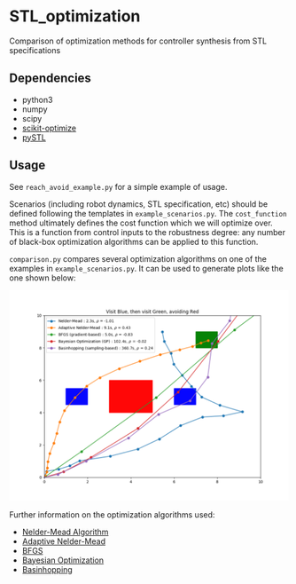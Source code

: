 # STL_optimization
Comparison of optimization methods for controller synthesis from STL specifications

## Dependencies

- python3
- numpy
- scipy
- [scikit-optimize](https://scikit-optimize.github.io/)
- [pySTL](https://github.com/vincekurtz/pySTL)

## Usage

See `reach_avoid_example.py` for a simple example of usage. 

Scenarios (including robot dynamics, STL specification, etc) should be defined 
following the templates in `example_scenarios.py`. The `cost_function` method 
ultimately defines the cost function which we will optimize over. This is a function
from control inputs to the robustness degree: any number of black-box optimization
algorithms can be applied to this function.

`comparison.py` compares several optimization algorithms on one of
the examples in `example_scenarios.py`. It can be used to generate plots like the one shown below:

![comparison figure](comparison.png)

Further information on the optimization algorithms used:

- [Nelder-Mead Algorithm](https://en.wikipedia.org/wiki/Nelder%E2%80%93Mead_method)
- [Adaptive Nelder-Mead](https://link.springer.com/article/10.1007/s10589-010-9329-3)
- [BFGS](https://en.wikipedia.org/wiki/Broyden%E2%80%93Fletcher%E2%80%93Goldfarb%E2%80%93Shanno_algorithm)
- [Bayesian Optimization](https://arxiv.org/pdf/1807.02811.pdf)
- [Basinhopping](https://pubs.acs.org/doi/10.1021/jp970984n)
